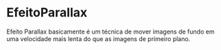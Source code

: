 # EfeitoParallax
Efeito Parallax basicamente é um técnica de mover imagens de fundo em uma velocidade mais lenta do que as imagens de primeiro plano.
